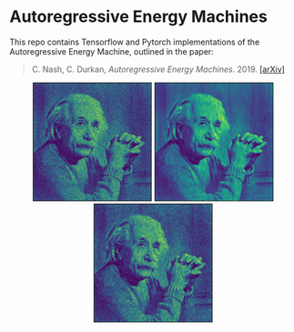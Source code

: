 # Autoregressive Energy Machines

This repo contains Tensorflow and Pytorch implementations of the Autoregressive Energy Machine, outlined in the paper:

> C. Nash, C. Durkan, _Autoregressive Energy Machines_. 2019. [[arXiv]]()

<p align="center">
  <img width="210" height="210" src="./figures/einstein-data.png">
  <img width="210" height="210" src="./figures/einstein-aem.png">
  <img width="210" height="210" src="./figures/einstein-aem-samples.png">
</p>
